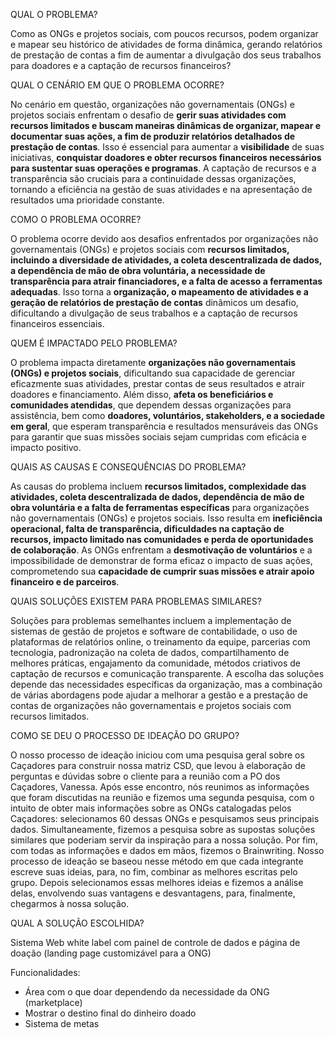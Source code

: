  QUAL O PROBLEMA?

Como as ONGs e projetos sociais, com poucos recursos, podem organizar e mapear seu histórico de atividades de forma dinâmica, gerando relatórios de prestação de contas a fim de aumentar a divulgação dos seus trabalhos para doadores e a captação de recursos financeiros?

QUAL O CENÁRIO EM QUE O PROBLEMA OCORRE?

No cenário em questão, organizações não governamentais (ONGs) e projetos sociais enfrentam o desafio de **gerir suas atividades com recursos limitados e buscam maneiras dinâmicas de organizar, mapear e documentar suas ações, a fim de produzir relatórios detalhados de prestação de contas**. Isso é essencial para aumentar a **visibilidade** de suas iniciativas, **conquistar doadores e obter recursos financeiros necessários para sustentar suas operações e programas**. A captação de recursos e a transparência são cruciais para a continuidade dessas organizações, tornando a eficiência na gestão de suas atividades e na apresentação de resultados uma prioridade constante.

COMO O PROBLEMA OCORRE?

O problema ocorre devido aos desafios enfrentados por organizações não governamentais (ONGs) e projetos sociais com **recursos limitados, incluindo a diversidade de atividades, a coleta descentralizada de dados, a dependência de mão de obra voluntária, a necessidade de transparência para atrair financiadores, e a falta de acesso a ferramentas adequadas**. Isso torna a **organização, o mapeamento de atividades e a geração de relatórios de prestação de contas** dinâmicos um desafio, dificultando a divulgação de seus trabalhos e a captação de recursos financeiros essenciais.

QUEM É IMPACTADO PELO PROBLEMA?

O problema impacta diretamente **organizações não governamentais (ONGs) e projetos sociais**, dificultando sua capacidade de gerenciar eficazmente suas atividades, prestar contas de seus resultados e atrair doadores e financiamento. Além disso, **afeta os beneficiários e comunidades atendidas**, que dependem dessas organizações para assistência, bem como **doadores, voluntários, stakeholders, e a sociedade em geral**, que esperam transparência e resultados mensuráveis das ONGs para garantir que suas missões sociais sejam cumpridas com eficácia e impacto positivo.

QUAIS AS CAUSAS E CONSEQUÊNCIAS DO PROBLEMA?

As causas do problema incluem **recursos limitados, complexidade das atividades, coleta descentralizada de dados, dependência de mão de obra voluntária e a falta de ferramentas específicas** para organizações não governamentais (ONGs) e projetos sociais. Isso resulta em **ineficiência operacional, falta de transparência, dificuldades na captação de recursos, impacto limitado nas comunidades e perda de oportunidades de colaboração**. As ONGs enfrentam a **desmotivação de voluntários** e a impossibilidade de demonstrar de forma eficaz o impacto de suas ações, comprometendo sua **capacidade de cumprir suas missões e atrair apoio financeiro e de parceiros**.

QUAIS SOLUÇÕES EXISTEM PARA PROBLEMAS SIMILARES?

Soluções para problemas semelhantes incluem a implementação de sistemas de gestão de projetos e software de contabilidade, o uso de plataformas de relatórios online, o treinamento da equipe, parcerias com tecnologia, padronização na coleta de dados, compartilhamento de melhores práticas, engajamento da comunidade, métodos criativos de captação de recursos e comunicação transparente. A escolha das soluções depende das necessidades específicas da organização, mas a combinação de várias abordagens pode ajudar a melhorar a gestão e a prestação de contas de organizações não governamentais e projetos sociais com recursos limitados.

COMO SE DEU O PROCESSO DE IDEAÇÃO DO GRUPO?

O nosso processo de ideação iniciou com uma pesquisa geral sobre os Caçadores para construir nossa matriz CSD, que levou à elaboração de perguntas e dúvidas sobre o cliente para a reunião com a PO dos Caçadores, Vanessa. Após esse encontro, nós reunimos as informações que foram discutidas na reunião e fizemos uma segunda pesquisa, com o intuito de obter mais informações sobre as ONGs catalogadas pelos Caçadores: selecionamos 60 dessas ONGs e pesquisamos seus principais dados. Simultaneamente, fizemos a pesquisa sobre as supostas soluções similares que poderiam servir da inspiração para a nossa solução. Por fim, com todas as informações e dados em mãos, fizemos o Brainwriting. Nosso processo de ideação se baseou nesse método em que cada integrante escreve suas ideias, para, no fim, combinar as melhores escritas pelo grupo. Depois selecionamos essas melhores ideias e fizemos a análise delas, envolvendo suas vantagens e desvantagens, para, finalmente, chegarmos à nossa solução.

QUAL A SOLUÇÃO ESCOLHIDA?

Sistema Web white label com painel de controle de dados e página de doação (landing page customizável para a ONG)

Funcionalidades:

- Área com o que doar dependendo da necessidade da ONG (marketplace)
- Mostrar o destino final do dinheiro doado
- Sistema de metas
